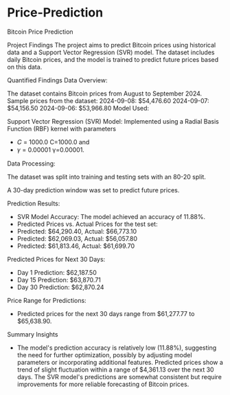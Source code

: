 # Price-Prediction
Bitcoin Price Prediction


Project Findings
The project aims to predict Bitcoin prices using historical data and a Support Vector Regression (SVR) model. The dataset includes daily Bitcoin prices, and the model is trained to predict future prices based on this data.

Quantified Findings
Data Overview:

The dataset contains Bitcoin prices from August to September 2024.
Sample prices from the dataset:
2024-09-08: $54,476.60
2024-09-07: $54,156.50
2024-09-06: $53,966.80
Model Used:

Support Vector Regression (SVR) Model: Implemented using a Radial Basis Function (RBF) kernel with parameters 
- 𝐶 = 1000.0 C=1000.0 and 
- 𝛾 = 0.00001 γ=0.00001.

Data Processing:

The dataset was split into training and testing sets with an 80-20 split.

A 30-day prediction window was set to predict future prices.

Prediction Results:

- SVR Model Accuracy: The model achieved an accuracy of 11.88%.
- Predicted Prices vs. Actual Prices for the test set:
- Predicted: $64,290.40, Actual: $66,773.10
- Predicted: $62,069.03, Actual: $56,057.80
- Predicted: $61,813.46, Actual: $61,699.70

Predicted Prices for Next 30 Days:

- Day 1 Prediction: $62,187.50
- Day 15 Prediction: $63,870.71
- Day 30 Prediction: $62,870.24

Price Range for Predictions:
- Predicted prices for the next 30 days range from $61,277.77 to $65,638.90.

Summary Insights
- The model's prediction accuracy is relatively low (11.88%), suggesting the need for further optimization, possibly by adjusting model parameters or incorporating additional features.
Predicted prices show a trend of slight fluctuation within a range of $4,361.13 over the next 30 days.
The SVR model's predictions are somewhat consistent but require improvements for more reliable forecasting of Bitcoin prices.
